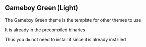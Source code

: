 ## Gameboy Green (Light)

The Gameboy Green theme is the template for other themes to use

It is already in the precompiled binaries

Thus you do not need to install it since it is already installed